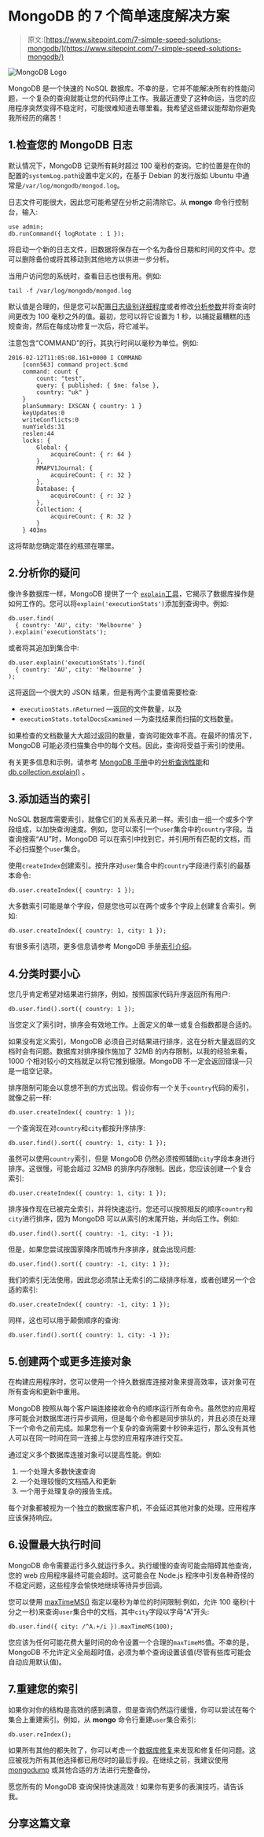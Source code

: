 # MongoDB 的 7 个简单速度解决方案

> 原文:[https://www.sitepoint.com/7-simple-speed-solutions-mongodb/](https://www.sitepoint.com/7-simple-speed-solutions-mongodb/)

![MongoDB Logo](../Images/0db0c28990a22a60c3f1b9f4e9ec03b1.png)

MongoDB 是一个快速的 NoSQL 数据库。不幸的是，它并不能解决所有的性能问题，一个复杂的查询就能让您的代码停止工作。我最近遭受了这种命运，当您的应用程序突然变得不稳定时，可能很难知道去哪里看。我希望这些建议能帮助你避免我所经历的痛苦！

## 1.检查您的 MongoDB 日志

默认情况下，MongoDB 记录所有耗时超过 100 毫秒的查询。它的位置是在你的配置的`systemLog.path`设置中定义的，在基于 Debian 的发行版如 Ubuntu 中通常是`/var/log/mongodb/mongod.log`。

日志文件可能很大，因此您可能希望在分析之前清除它。从 **mongo** 命令行控制台，输入:

```
use admin;
db.runCommand({ logRotate : 1 });
```

将启动一个新的日志文件，旧数据将保存在一个名为备份日期和时间的文件中。您可以删除备份或将其移动到其他地方以供进一步分析。

当用户访问您的系统时，查看日志也很有用。例如:

```
tail -f /var/log/mongodb/mongod.log
```

默认值是合理的，但是您可以配置[日志级别详细程度](https://docs.mongodb.org/manual/reference/method/db.setLogLevel/)或者修改[分析参数](https://docs.mongodb.org/manual/reference/method/db.setProfilingLevel/)并将查询时间更改为 100 毫秒之外的值。最初，您可以将它设置为 1 秒，以捕捉最糟糕的违规查询，然后在每成功修复一次后，将它减半。

注意包含“COMMAND”的行，其执行时间以毫秒为单位。例如:

```
2016-02-12T11:05:08.161+0000 I COMMAND  
    [conn563] command project.$cmd 
    command: count { 
        count: "test", 
        query: { published: { $ne: false }, 
        country: "uk" } 
    } 
    planSummary: IXSCAN { country: 1 } 
    keyUpdates:0 
    writeConflicts:0 
    numYields:31 
    reslen:44 
    locks: { 
        Global: { 
            acquireCount: { r: 64 } 
        }, 
        MMAPV1Journal: { 
            acquireCount: { r: 32 } 
        }, 
        Database: { 
            acquireCount: { r: 32 } 
        }, 
        Collection: { 
            acquireCount: { R: 32 } 
        } 
    } 403ms
```

这将帮助您确定潜在的瓶颈在哪里。

## 2.分析你的疑问

像许多数据库一样，MongoDB 提供了一个 [`explain`工具](https://docs.mongodb.org/manual/tutorial/analyze-query-plan/)，它揭示了数据库操作是如何工作的。您可以将`explain('executionStats')`添加到查询中。例如:

```
db.user.find(
  { country: 'AU', city: 'Melbourne' }
).explain('executionStats');
```

或者将其追加到集合中:

```
db.user.explain('executionStats').find(
  { country: 'AU', city: 'Melbourne' }
);
```

这将返回一个很大的 JSON 结果，但是有两个主要值需要检查:

*   `executionStats.nReturned` —返回的文件数量，以及
*   `executionStats.totalDocsExamined` —为查找结果而扫描的文档数量。

如果检查的文档数量大大超过返回的数量，查询可能效率不高。在最坏的情况下，MongoDB 可能必须扫描集合中的每个文档。因此，查询将受益于索引的使用。

有关更多信息和示例，请参考 [MongoDB 手册](https://docs.mongodb.org/manual/)中的[分析查询性能](https://docs.mongodb.org/manual/tutorial/analyze-query-plan/)和 [db.collection.explain()](https://docs.mongodb.org/manual/reference/method/db.collection.explain/) 。

## 3.添加适当的索引

NoSQL 数据库需要索引，就像它们的关系表兄弟一样。索引由一组一个或多个字段组成，以加快查询速度。例如，您可以索引一个`user`集合中的`country`字段。当查询搜索“AU”时，MongoDB 可以在索引中找到它，并引用所有匹配的文档，而不必扫描整个`user`集合。

使用`createIndex`创建索引。按升序对`user`集合中的`country`字段进行索引的最基本命令:

```
db.user.createIndex({ country: 1 });
```

大多数索引可能是单个字段，但是您也可以在两个或多个字段上创建复合索引。例如:

```
db.user.createIndex({ country: 1, city: 1 });
```

有很多索引选项，更多信息请参考 MongoDB 手册[索引介绍](https://docs.mongodb.org/manual/core/indexes-introduction/)。

## 4.分类时要小心

您几乎肯定希望对结果进行排序，例如，按照国家代码升序返回所有用户:

```
db.user.find().sort({ country: 1 });
```

当您定义了索引时，排序会有效地工作。上面定义的单一或复合指数都是合适的。

如果没有定义索引，MongoDB 必须自己对结果进行排序，这在分析大量返回的文档时会有问题。数据库对排序操作施加了 32MB 的内存限制，以我的经验来看，1000 个相对较小的文档就足以将它推到极限。MongoDB 不一定会返回错误—只是一组空记录。

排序限制可能会以意想不到的方式出现。假设你有一个关于`country`代码的索引，就像之前一样:

```
db.user.createIndex({ country: 1 });
```

一个查询现在对`country`和`city`都按升序排序:

```
db.user.find().sort({ country: 1, city: 1 });
```

虽然可以使用`country`索引，但是 MongoDB 仍然必须按照辅助`city`字段本身进行排序。这很慢，可能会超过 32MB 的排序内存限制。因此，您应该创建一个复合索引:

```
db.user.createIndex({ country: 1, city: 1 });
```

排序操作现在已被完全索引，并将快速运行。您还可以按照相反的顺序`country`和`city`进行排序，因为 MongoDB 可以从索引的末尾开始，并向后工作。例如:

```
db.user.find().sort({ country: -1, city: -1 });
```

但是，如果您尝试按国家降序而城市升序排序，就会出现问题:

```
db.user.find().sort({ country: -1, city: 1 });
```

我们的索引无法使用，因此您必须禁止无索引的二级排序标准，或者创建另一个合适的索引:

```
db.user.createIndex({ country: -1, city: 1 });
```

同样，这也可以用于颠倒顺序的查询:

```
db.user.find().sort({ country: 1, city: -1 });
```

## 5.创建两个或更多连接对象

在构建应用程序时，您可以使用一个持久数据库连接对象来提高效率，该对象可在所有查询和更新中重用。

MongoDB 按照从每个客户端连接接收命令的顺序运行所有命令。虽然您的应用程序可能会对数据库进行异步调用，但是每个命令都是同步排队的，并且必须在处理下一个命令之前完成。如果您有一个复杂的查询需要十秒钟来运行，那么没有其他人可以在同一时间在同一连接上与您的应用程序进行交互。

通过定义多个数据库连接对象可以提高性能。例如:

1.  一个处理大多数快速查询
2.  一个处理较慢的文档插入和更新
3.  一个用于处理复杂的报告生成。

每个对象都被视为一个独立的数据库客户机，不会延迟其他对象的处理。应用程序应该保持响应。

## 6.设置最大执行时间

MongoDB 命令需要运行多久就运行多久。执行缓慢的查询可能会阻碍其他查询，您的 web 应用程序最终可能会超时。这可能会在 Node.js 程序中引发各种奇怪的不稳定问题，这些程序会愉快地继续等待异步回调。

您可以使用 [maxTimeMS()](https://docs.mongodb.org/v3.2/reference/method/cursor.maxTimeMS/) 指定以毫秒为单位的时间限制:例如，允许 100 毫秒(十分之一秒)来查询`user`集合中的文档，其中`city`字段以字母“A”开头:

```
db.user.find({ city: /^A.+/i }).maxTimeMS(100);
```

您应该为任何可能花费大量时间的命令设置一个合理的`maxTimeMS`值。不幸的是，MongoDB 不允许定义全局超时值，必须为单个查询设置该值(尽管有些库可能会自动应用默认值)。

## 7.重建您的索引

如果你对你的结构是高效的感到满意，但是查询仍然运行缓慢，你可以尝试在每个集合上重建索引。例如，从 **mongo** 命令行重建`user`集合索引:

```
db.user.reIndex();
```

如果所有其他的都失败了，你可以考虑一个[数据库修复](https://docs.mongodb.org/manual/reference/command/repairDatabase/)来发现和修复任何问题。这应被视为所有其他选择都已用尽时的最后手段。在继续之前，我建议使用 [mongodump](https://docs.mongodb.org/manual/reference/program/mongodump/) 或其他合适的方法进行完整备份。

愿您所有的 MongoDB 查询保持快速高效！如果你有更多的表演技巧，请告诉我。

## 分享这篇文章